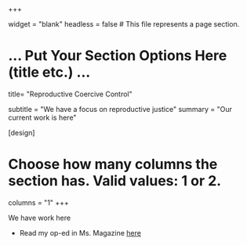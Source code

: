 +++

widget = "blank"
headless = false  # This file represents a page section.

# ... Put Your Section Options Here (title etc.) ...
title= "Reproductive Coercive Control"

subtitle = "We have a focus on reproductive justice"
summary = "Our current work is here"


[design]
  # Choose how many columns the section has. Valid values: 1 or 2.
  columns = "1"
+++ 

We have work here
- Read my op-ed in Ms. Magazine [here](https://msmagazine.com/2024/10/15/abortion-bans-domestic-violence-women-die/)